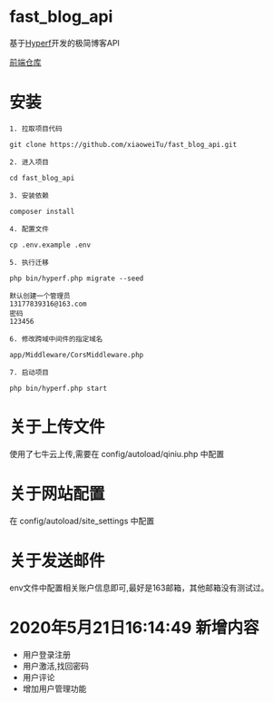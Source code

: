 # fast_blog_api


基于[Hyperf](https://github.com/hyperf/hyperf.git)开发的极简博客API

[前端仓库](https://github.com/xiaoweiTu/blog_admin.git)

# 安装
```
1. 拉取项目代码

git clone https://github.com/xiaoweiTu/fast_blog_api.git

2. 进入项目

cd fast_blog_api

3. 安装依赖

composer install

4. 配置文件

cp .env.example .env

5. 执行迁移

php bin/hyperf.php migrate --seed

默认创建一个管理员
13177839316@163.com
密码
123456

6. 修改跨域中间件的指定域名

app/Middleware/CorsMiddleware.php

7. 启动项目

php bin/hyperf.php start

```

# 关于上传文件

使用了七牛云上传,需要在 config/autoload/qiniu.php 中配置

# 关于网站配置

在 config/autoload/site_settings 中配置

# 关于发送邮件

env文件中配置相关账户信息即可,最好是163邮箱，其他邮箱没有测试过。

# 2020年5月21日16:14:49 新增内容

- 用户登录注册
- 用户激活,找回密码
- 用户评论
- 增加用户管理功能



